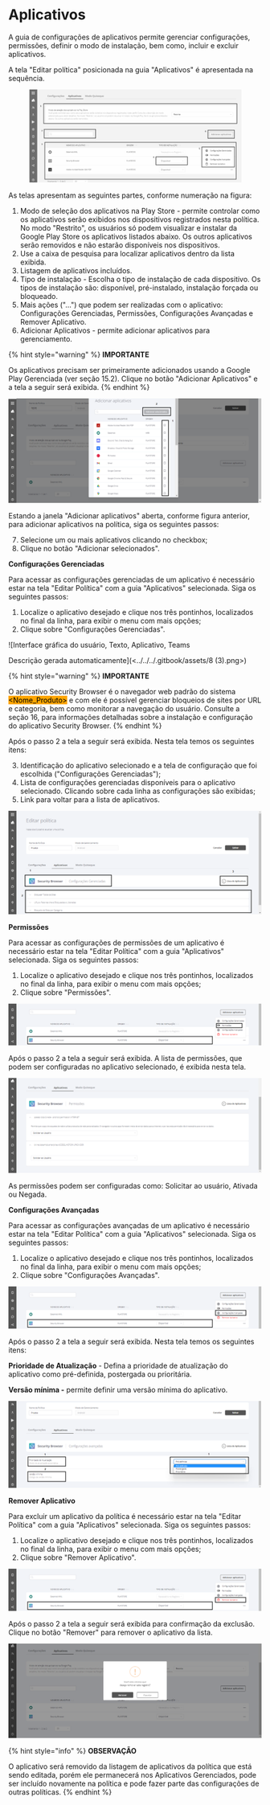# Aplicativos

A guia de configurações de aplicativos permite gerenciar configurações, permissões, definir o modo de instalação, bem como, incluir e excluir aplicativos.

A tela "Editar política" posicionada na guia "Aplicativos" é apresentada na sequência.

<figure><img src="../../../.gitbook/assets/image (1) (1).png" alt="" width="563"><figcaption></figcaption></figure>

As telas apresentam as seguintes partes, conforme numeração na figura:

1. Modo de seleção dos aplicativos na Play Store - permite controlar como os aplicativos serão exibidos nos dispositivos registrados nesta política. No modo "Restrito", os usuários só podem visualizar e instalar da Google Play Store os aplicativos listados abaixo. Os outros aplicativos serão removidos e não estarão disponíveis nos dispositivos.
2. Use a caixa de pesquisa para localizar aplicativos dentro da lista exibida.
3. Listagem de aplicativos incluídos.
4. Tipo de instalação - Escolha o tipo de instalação de cada dispositivo. Os tipos de instalação são: disponível, pré-instalado, instalação forçada ou bloqueado.
5. Mais ações ("...") que podem ser realizadas com o aplicativo: Configurações Gerenciadas, Permissões, Configurações Avançadas e Remover Aplicativo.
6. Adicionar Aplicativos - permite adicionar aplicativos para gerenciamento.

{% hint style="warning" %}
**IMPORTANTE**

Os aplicativos precisam ser primeiramente adicionados usando a Google Play Gerenciada (ver seção 15.2). Clique no botão "Adicionar Aplicativos" e a tela a seguir será exibida.
{% endhint %}

![](<../../../.gitbook/assets/7 (3).png>)

Estando a janela "Adicionar aplicativos" aberta, conforme figura anterior, para adicionar aplicativos na política, siga os seguintes passos:

7. Selecione um ou mais aplicativos clicando no checkbox;
8. Clique no botão "Adicionar selecionados".

**Configurações Gerenciadas**

Para acessar as configurações gerenciadas de um aplicativo é necessário estar na tela "Editar Política" com a guia "Aplicativos" selecionada. Siga os seguintes passos:

1. Localize o aplicativo desejado e clique nos três pontinhos, localizados no final da linha, para exibir o menu com mais opções;
2. Clique sobre "Configurações Gerenciadas".

![Interface gráfica do usuário, Texto, Aplicativo, Teams

Descrição gerada automaticamente](<../../../.gitbook/assets/8 (3).png>)

{% hint style="warning" %}
**IMPORTANTE**

O aplicativo Security Browser é o navegador web padrão do sistema <mark style="background-color:orange;">\<Nome\_Produto></mark> e com ele é possível gerenciar bloqueios de sites por URL e categoria, bem como monitorar a navegação do usuário. Consulte a seção 16, para informações detalhadas sobre a instalação e configuração do aplicativo Security Browser.
{% endhint %}

Após o passo 2 a tela a seguir será exibida. Nesta tela temos os seguintes itens:

3. Identificação do aplicativo selecionado e a tela de configuração que foi escolhida ("Configurações Gerenciadas");
4. Lista de configurações gerenciadas disponíveis para o aplicativo selecionado. Clicando sobre cada linha as configurações são exibidas;
5. Link para voltar para a lista de aplicativos.

![](<../../../.gitbook/assets/9 (2).png>)

**Permissões**

Para acessar as configurações de permissões de um aplicativo é necessário estar na tela "Editar Política" com a guia "Aplicativos" selecionada. Siga os seguintes passos:

1. Localize o aplicativo desejado e clique nos três pontinhos, localizados no final da linha, para exibir o menu com mais opções;
2. Clique sobre "Permissões".

![](<../../../.gitbook/assets/10 (2).png>)

Após o passo 2 a tela a seguir será exibida. A lista de permissões, que podem ser configuradas no aplicativo selecionado, é exibida nesta tela.

![](<../../../.gitbook/assets/11 (1).png>)

As permissões podem ser configuradas como: Solicitar ao usuário, Ativada ou Negada.

**Configurações Avançadas**

Para acessar as configurações avançadas de um aplicativo é necessário estar na tela "Editar Política" com a guia "Aplicativos" selecionada. Siga os seguintes passos:

1. Localize o aplicativo desejado e clique nos três pontinhos, localizados no final da linha, para exibir o menu com mais opções;
2. Clique sobre "Configurações Avançadas".

![](<../../../.gitbook/assets/12 (1).png>)

Após o passo 2 a tela a seguir será exibida. Nesta tela temos os seguintes itens:

**Prioridade de Atualização** - Defina a prioridade de atualização do aplicativo como pré-definida, postergada ou prioritária.

**Versão mínima -** permite definir uma versão mínima do aplicativo.

![](<../../../.gitbook/assets/13 (1).png>)

**Remover Aplicativo**

Para excluir um aplicativo da política é necessário estar na tela "Editar Política" com a guia "Aplicativos" selecionada. Siga os seguintes passos:

1. Localize o aplicativo desejado e clique nos três pontinhos, localizados no final da linha, para exibir o menu com mais opções;
2. Clique sobre "Remover Aplicativo".

![](<../../../.gitbook/assets/14 (1).png>)

Após o passo 2 a tela a seguir será exibida para confirmação da exclusão. Clique no botão "Remover" para remover o aplicativo da lista.

![](<../../../.gitbook/assets/15 (1).png>)

{% hint style="info" %}
**OBSERVAÇÃO**

O aplicativo será removido da listagem de aplicativos da política que está sendo editada, porém ele permanecerá nos Aplicativos Gerenciados, pode ser incluído novamente na política e pode fazer parte das configurações de outras políticas.
{% endhint %}
